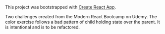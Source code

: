 This project was bootstrapped with [Create React App](https://github.com/facebook/create-react-app).

Two challenges created from the Modern React Bootcamp on Udemy. The color exercise follows a bad pattern of child holding state over the parent. It is intentional and is to be refactored.

